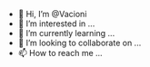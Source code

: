 - 👋 Hi, I’m @Vacioni
- 👀 I’m interested in ...
- 🌱 I’m currently learning ...
- 💞️ I’m looking to collaborate on ...
- 📫 How to reach me ...

<!---
Vacioni/Vacioni is a ✨ special ✨ repository because its `README.md` (this file) appears on your GitHub profile.
You can click the Preview link to take a look at your changes.
--->
